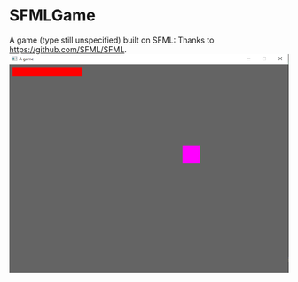 # SFMLGame
A game (type still unspecified) built on SFML: Thanks to https://github.com/SFML/SFML.
![Alt text](./images/Untitled.png)
